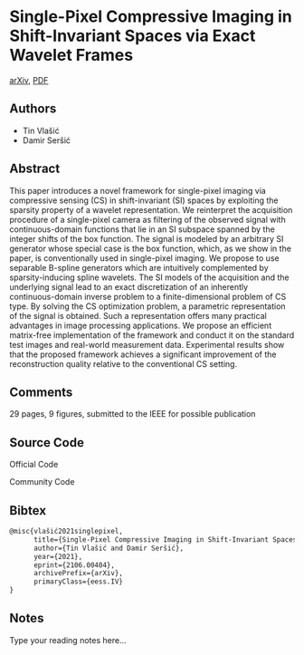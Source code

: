 
# Single-Pixel Compressive Imaging in Shift-Invariant Spaces via Exact Wavelet Frames

[arXiv](https://arxiv.org/abs/2106.0404), [PDF](https://arxiv.org/pdf/2106.0404.pdf)

## Authors

- Tin Vlašić
- Damir Seršić

## Abstract

This paper introduces a novel framework for single-pixel imaging via compressive sensing (CS) in shift-invariant (SI) spaces by exploiting the sparsity property of a wavelet representation. We reinterpret the acquisition procedure of a single-pixel camera as filtering of the observed signal with continuous-domain functions that lie in an SI subspace spanned by the integer shifts of the box function. The signal is modeled by an arbitrary SI generator whose special case is the box function, which, as we show in the paper, is conventionally used in single-pixel imaging. We propose to use separable B-spline generators which are intuitively complemented by sparsity-inducing spline wavelets. The SI models of the acquisition and the underlying signal lead to an exact discretization of an inherently continuous-domain inverse problem to a finite-dimensional problem of CS type. By solving the CS optimization problem, a parametric representation of the signal is obtained. Such a representation offers many practical advantages in image processing applications. We propose an efficient matrix-free implementation of the framework and conduct it on the standard test images and real-world measurement data. Experimental results show that the proposed framework achieves a significant improvement of the reconstruction quality relative to the conventional CS setting.

## Comments

29 pages, 9 figures, submitted to the IEEE for possible publication

## Source Code

Official Code



Community Code



## Bibtex

```tex
@misc{vlašić2021singlepixel,
      title={Single-Pixel Compressive Imaging in Shift-Invariant Spaces via Exact Wavelet Frames}, 
      author={Tin Vlašić and Damir Seršić},
      year={2021},
      eprint={2106.00404},
      archivePrefix={arXiv},
      primaryClass={eess.IV}
}
```

## Notes

Type your reading notes here...

